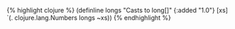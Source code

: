 {% highlight clojure %}
(definline longs
  "Casts to long[]"
  {:added "1.0"}
  [xs] `(. clojure.lang.Numbers longs ~xs))
{% endhighlight %}
